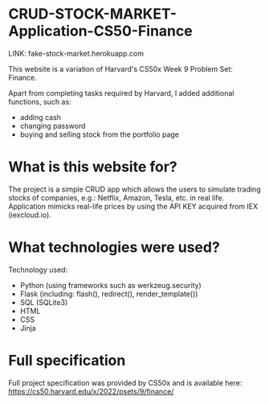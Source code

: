 # CRUD-STOCK-MARKET-Application-CS50-Finance
LINK: fake-stock-market.herokuapp.com

This website is a variation of Harvard's CS50x Week 9 Problem Set: Finance.

Apart from completing tasks required by Harvard, I added additional functions, such as:
- adding cash
- changing password
- buying and selling stock from the portfolio page

# What is this website for?

The project is a simple CRUD app which allows the users to simulate trading stocks of companies, e.g.: Netflix, Amazon, Tesla, etc. in real life. Application mimicks real-life prices by using the API KEY acquired from IEX (iexcloud.io).

# What technologies were used?

Technology used:
- Python (using frameworks such as werkzeug.security)
- Flask (including: flash(), redirect(), render_template())
- SQL (SQLite3)
- HTML
- CSS
- Jinja

# Full specification

Full project specification was provided by CS50x and is available here: https://cs50.harvard.edu/x/2022/psets/9/finance/
